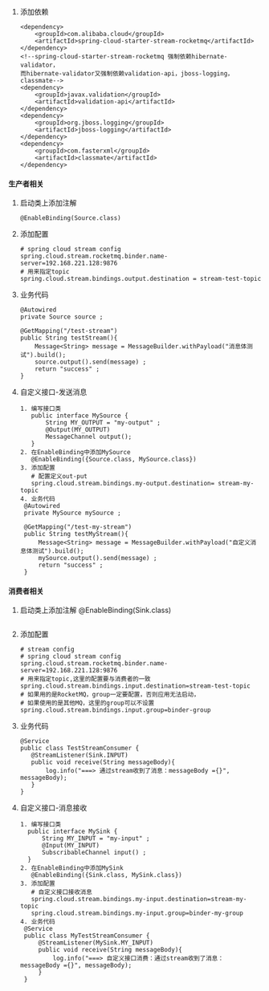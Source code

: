 1. 添加依赖
    ```text
    <dependency>
        <groupId>com.alibaba.cloud</groupId>
        <artifactId>spring-cloud-starter-stream-rocketmq</artifactId>
    </dependency>
    <!--spring-cloud-starter-stream-rocketmq 强制依赖hibernate-validator，
    而hibernate-validator又强制依赖validation-api，jboss-logging，classmate-->
    <dependency>
        <groupId>javax.validation</groupId>
        <artifactId>validation-api</artifactId>
    </dependency>
    <dependency>
        <groupId>org.jboss.logging</groupId>
        <artifactId>jboss-logging</artifactId>
    </dependency>
    <dependency>
        <groupId>com.fasterxml</groupId>
        <artifactId>classmate</artifactId>
    </dependency> 
    ```
#### 生产者相关  
1. 启动类上添加注解
   ```text
   @EnableBinding(Source.class)
   ```
2. 添加配置
    ```text
    # spring cloud stream config
    spring.cloud.stream.rocketmq.binder.name-server=192.168.221.128:9876
    # 用来指定topic
    spring.cloud.stream.bindings.output.destination = stream-test-topic
    ```
3. 业务代码
    ```text
    @Autowired
    private Source source ;
    
    @GetMapping("/test-stream")
    public String testStream(){
        Message<String> message = MessageBuilder.withPayload("消息体测试").build();
        source.output().send(message) ;
        return "success" ;
    }
    ```
4. 自定义接口-发送消息
    ```text
    1. 编写接口类
       public interface MySource {
           String MY_OUTPUT = "my-output" ;
           @Output(MY_OUTPUT)
           MessageChannel output();
       }
    2. 在EnableBinding中添加MySource
       @EnableBinding({Source.class, MySource.class})
    3. 添加配置
       # 配置定义out-put
       spring.cloud.stream.bindings.my-output.destination= stream-my-topic
    4. 业务代码
     @Autowired
     private MySource mySource ;
  
     @GetMapping("/test-my-stream")
     public String testMyStream(){
         Message<String> message = MessageBuilder.withPayload("自定义消息体测试").build();
         mySource.output().send(message) ;
         return "success" ;
     }
    ```
#### 消费者相关
1. 启动类上添加注解
   @EnableBinding(Sink.class)
   ```
3. 添加配置
    ```text
    # stream config
    # spring cloud stream config
    spring.cloud.stream.rocketmq.binder.name-server=192.168.221.128:9876
    # 用来指定topic,这里的配置要与消费者的一致
    spring.cloud.stream.bindings.input.destination=stream-test-topic
    # 如果用的是RocketMQ，group一定要配置，否则应用无法启动，
    # 如果使用的是其他MQ，这里的group可以不设置
    spring.cloud.stream.bindings.input.group=binder-group
    ```
3. 业务代码
    ```text
   @Service
   public class TestStreamConsumer {
       @StreamListener(Sink.INPUT)
       public void receive(String messageBody){
           log.info("===> 通过stream收到了消息：messageBody ={}", messageBody);
       }
   }
    ```
4. 自定义接口-消息接收
    ```text
    1. 编写接口类
      public interface MySink {
          String MY_INPUT = "my-input" ;
          @Input(MY_INPUT)
          SubscribableChannel input() ;
      }
    2. 在EnableBinding中添加MySink
       @EnableBinding({Sink.class, MySink.class})
    3. 添加配置
       # 自定义接口接收消息
       spring.cloud.stream.bindings.my-input.destination=stream-my-topic
       spring.cloud.stream.bindings.my-input.group=binder-my-group
    4. 业务代码
     @Service
     public class MyTestStreamConsumer {
         @StreamListener(MySink.MY_INPUT)
         public void receive(String messageBody){
             log.info("===> 自定义接口消费：通过stream收到了消息：messageBody ={}", messageBody);
         }
     }
    ```
